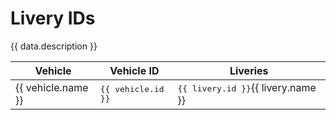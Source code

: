 <script setup>
    import { data } from './liveries.data.js'
</script>

<style scoped>
.selectable-group {
    user-select: all;
    font-family: monospace
}
</style>

# Livery IDs

{{ data.description }}

<table style="width:100%;">
    <thead>
        <th>Vehicle</th>
        <th>Vehicle ID</th>
        <th>Liveries</th>
    </thead>
    <tbody>
        <tr v-for="(vehicle, index) in data.list" :key="index">
            <td style="width:20%; word-wrap: break-word">{{ vehicle.name }}</td>
            <td class="selectable-group" style="width:20%"><Badge class="selectable-group" type="info">{{ vehicle.id }}</Badge></td>
            <td style="width:40%">
                <!--
                <table style="display:table; width:100%;">
                    <thead>
                        <th>Name</th>
                        <th>ID</th>
                    </thead>
                    <tbody style="width:100%">
                        <tr v-for="(livery, index) in vehicle.liveries" :key="id">
                            <td style="width:70%;">{{ livery.name }}</td>
                            <td class="selectable-group" style="width:30%;"><Badge class="selectable-group" type="tip">{{ livery.id }}</Badge></td>
                        </tr>
                    </tbody>-->
                <!--<span class="selectable-group">{{ vehicle.liveries }}</span>-->
                <!--</table>
            -->
                    <span v-for="(livery, index) in vehicle.liveries" :key="id">
                    <Badge class="selectable-group" type="tip">{{ livery.id }}</Badge>{{ livery.name }} <br />
                </span>
            </td>
        </tr>
    </tbody>
</table>